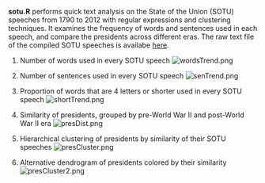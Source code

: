 **sotu.R** performs quick text analysis on the State of the Union (SOTU) speeches from 1790 to 2012 with regular expressions and clustering techniques. It examines the frequency of words and sentences used in each speech, and compare the presidents across different eras. The raw text file of the compiled SOTU speeches is availabe [here](http://www.stat.berkeley.edu/users/nolan/stat133/data/stateoftheunion1790-2012.txt.zip).

1) Number of words used in every SOTU speech
![wordsTrend.png](https://github.com/shngli/Data-Analysis-R/blob/master/State%20of%20the%20Union%20text%20analysis/wordsTrend.png)

2) Number of sentences used in every SOTU speech
![senTrend.png](https://github.com/shngli/Data-Analysis-R/blob/master/State%20of%20the%20Union%20text%20analysis/senTrend.png)

3) Proportion of words that are 4 letters or shorter used in every SOTU speech
![shortTrend.png](https://github.com/shngli/Data-Analysis-R/blob/master/State%20of%20the%20Union%20text%20analysis/shortTrend.png)

4) Similarity of presidents, grouped by pre-World War II and post-World War II era
![presDist.png](https://github.com/shngli/Data-Analysis-R/blob/master/State%20of%20the%20Union%20text%20analysis/presDist.png)

5) Hierarchical clustering of presidents by similarity of their SOTU speeches
![presCluster.png](https://github.com/shngli/Data-Analysis-R/blob/master/State%20of%20the%20Union%20text%20analysis/presCluster.png)

6) Alternative dendrogram of presidents colored by their similarity
![presCluster2.png](https://github.com/shngli/Data-Analysis-R/blob/master/State%20of%20the%20Union%20text%20analysis/presCluster2.png)
